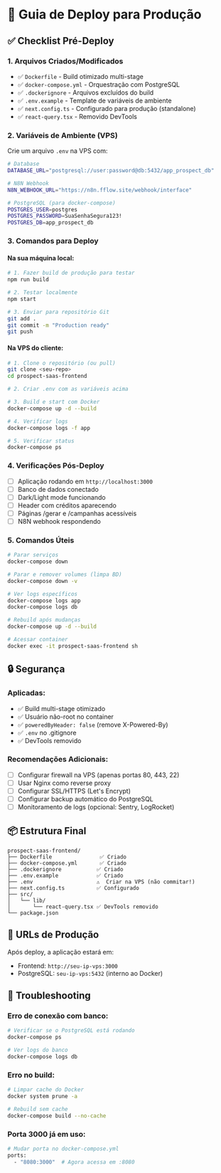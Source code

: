 # 🚀 Guia de Deploy para Produção

## ✅ Checklist Pré-Deploy

### 1. Arquivos Criados/Modificados
- ✅ `Dockerfile` - Build otimizado multi-stage
- ✅ `docker-compose.yml` - Orquestração com PostgreSQL
- ✅ `.dockerignore` - Arquivos excluídos do build
- ✅ `.env.example` - Template de variáveis de ambiente
- ✅ `next.config.ts` - Configurado para produção (standalone)
- ✅ `react-query.tsx` - Removido DevTools

### 2. Variáveis de Ambiente (VPS)
Crie um arquivo `.env` na VPS com:

```bash
# Database
DATABASE_URL="postgresql://user:password@db:5432/app_prospect_db"

# N8N Webhook
N8N_WEBHOOK_URL="https://n8n.fflow.site/webhook/interface"

# PostgreSQL (para docker-compose)
POSTGRES_USER=postgres
POSTGRES_PASSWORD=SuaSenhaSegura123!
POSTGRES_DB=app_prospect_db
```

### 3. Comandos para Deploy

#### Na sua máquina local:
```bash
# 1. Fazer build de produção para testar
npm run build

# 2. Testar localmente
npm start

# 3. Enviar para repositório Git
git add .
git commit -m "Production ready"
git push
```

#### Na VPS do cliente:
```bash
# 1. Clone o repositório (ou pull)
git clone <seu-repo>
cd prospect-saas-frontend

# 2. Criar .env com as variáveis acima

# 3. Build e start com Docker
docker-compose up -d --build

# 4. Verificar logs
docker-compose logs -f app

# 5. Verificar status
docker-compose ps
```

### 4. Verificações Pós-Deploy

- [ ] Aplicação rodando em `http://localhost:3000`
- [ ] Banco de dados conectado
- [ ] Dark/Light mode funcionando
- [ ] Header com créditos aparecendo
- [ ] Páginas /gerar e /campanhas acessíveis
- [ ] N8N webhook respondendo

### 5. Comandos Úteis

```bash
# Parar serviços
docker-compose down

# Parar e remover volumes (limpa BD)
docker-compose down -v

# Ver logs específicos
docker-compose logs app
docker-compose logs db

# Rebuild após mudanças
docker-compose up -d --build

# Acessar container
docker exec -it prospect-saas-frontend sh
```

## 🔒 Segurança

### Aplicadas:
- ✅ Build multi-stage otimizado
- ✅ Usuário não-root no container
- ✅ `poweredByHeader: false` (remove X-Powered-By)
- ✅ `.env` no .gitignore
- ✅ DevTools removido

### Recomendações Adicionais:
- [ ] Configurar firewall na VPS (apenas portas 80, 443, 22)
- [ ] Usar Nginx como reverse proxy
- [ ] Configurar SSL/HTTPS (Let's Encrypt)
- [ ] Configurar backup automático do PostgreSQL
- [ ] Monitoramento de logs (opcional: Sentry, LogRocket)

## 📦 Estrutura Final

```
prospect-saas-frontend/
├── Dockerfile               ✅ Criado
├── docker-compose.yml       ✅ Criado
├── .dockerignore           ✅ Criado
├── .env.example            ✅ Criado
├── .env                    ⚠️  Criar na VPS (não commitar!)
├── next.config.ts          ✅ Configurado
├── src/
│   └── lib/
│       └── react-query.tsx ✅ DevTools removido
└── package.json
```

## 🎯 URLs de Produção

Após deploy, a aplicação estará em:
- Frontend: `http://seu-ip-vps:3000`
- PostgreSQL: `seu-ip-vps:5432` (interno ao Docker)

## 🐛 Troubleshooting

### Erro de conexão com banco:
```bash
# Verificar se o PostgreSQL está rodando
docker-compose ps

# Ver logs do banco
docker-compose logs db
```

### Erro no build:
```bash
# Limpar cache do Docker
docker system prune -a

# Rebuild sem cache
docker-compose build --no-cache
```

### Porta 3000 já em uso:
```bash
# Mudar porta no docker-compose.yml
ports:
  - "8080:3000"  # Agora acessa em :8080
```
